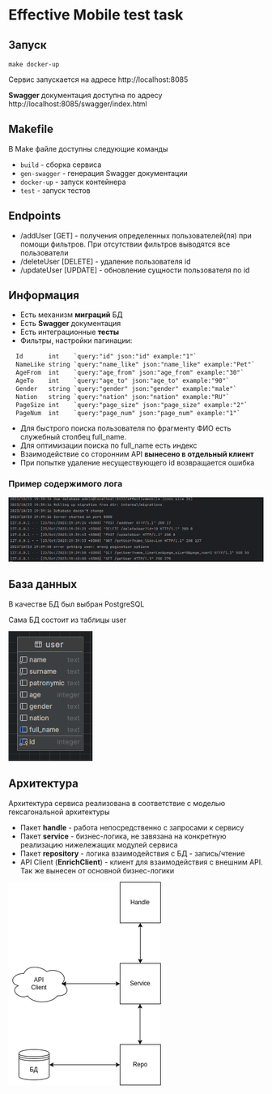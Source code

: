 # Effective Mobile test task
## Запуск
```shell
make docker-up
```

Сервис запускается на адресе http://localhost:8085

**Swagger** документация доступна по адресу http://localhost:8085/swagger/index.html

## Makefile
В Make файле доступны следующие команды
- ```build``` - сборка сервиса
- ```gen-swagger``` - генерация Swagger документации
- ```docker-up``` - запуск контейнера
- ```test``` - запуск тестов

## Endpoints
- /addUser [GET] - получения определенных пользователей(ля) при помощи фильтров. При отсутствии фильтров выводятся все пользователи
- /deleteUser [DELETE] - удаление пользователя id
- /updateUser [UPDATE] - обновление сущности пользователя по id

## Информация
- Есть механизм **миграций** БД
- Есть **Swagger** документация
- Есть интеграционные **тесты**
- Фильтры, настройки пагинации:
```
  Id       int    `query:"id" json:"id" example:"1"`
  NameLike string `query:"name_like" json:"name_like" example:"Pet"`
  AgeFrom  int    `query:"age_from" json:"age_from" example:"30"`
  AgeTo    int    `query:"age_to" json:"age_to" example:"90"`
  Gender   string `query:"gender" json:"gender" example:"male"`
  Nation   string `query:"nation" json:"nation" example:"RU"`
  PageSize int    `query:"page_size" json:"page_size" example:"2"`
  PageNum  int    `query:"page_num" json:"page_num" example:"1"`
```
- Для быстрого поиска пользователя по фрагменту ФИО есть служебный столбец full_name. 
- Для оптимизации поиска по full_name есть индекс
- Взаимодействие со сторонним API **вынесено в отдельный клиент**
- При попытке удаление несуществующего id возвращается ошибка

### Пример содержимого лога

![log.png](docs/log.png)

## База данных
В качестве БД был выбран PostgreSQL

Сама БД состоит из таблицы user

![db_scheme.png](docs/db_scheme.png)

## Архитектура
Архитектура сервиса реализована в соответствие с моделью гексагональной архитектуры

- Пакет **handle** - работа непосредственно с запросами к сервису
- Пакет **service** - бизнес-логика, не завязана на конкретную реализацию нижележащих модулей сервиса
- Пакет **repository** - логика взаимодействия с БД - запись/чтение
- API Client (**EnrichClient**) - клиент для взаимодействия с внешним API. Так же вынесен от основной бизнес-логики

![architecture.png](docs/architecture.png)